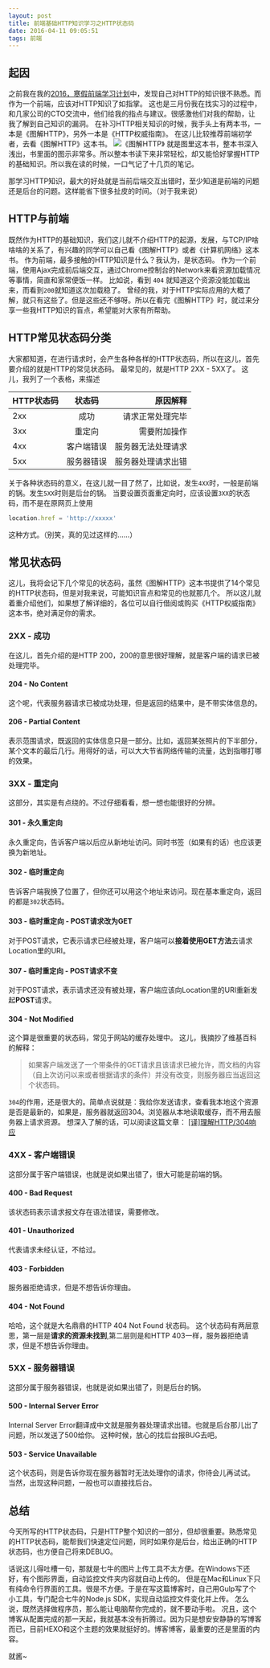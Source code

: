 ```yaml
---
layout: post
title: 前端基础HTTP知识学习之HTTP状态码
date: 2016-04-11 09:05:51
tags: 前端
---
```

## 起因
之前我在我的[2016，寒假前端学习计划](http://t.cn/RqfwmLi)中，发现自己对HTTP的知识很不熟悉。而作为一个前端，应该对HTTP知识了如指掌。
这也是三月份我在找实习的过程中，和几家公司的CTO交流中，他们给我的指点与建议。很感激他们对我的帮助，让我了解到自己知识的漏洞。
在补习HTTP相关知识的时候，我手头上有两本书，一本是《图解HTTP》，另外一本是《HTTP权威指南》。
在这儿比较推荐前端初学者，去看《图解HTTP》这本书。
![《图解HTTP》](https://cdn.lxxyx.cn/2018-03-26-085744.png)
就是图里这本书，整本书深入浅出，书里面的图示非常多。所以整本书读下来非常轻松，却又能恰好掌握HTTP的基础知识。所以我在读的时候，一口气记了十几页的笔记。

那学习HTTP知识，最大的好处就是当前后端交互出错时，至少知道是前端的问题还是后台的问题。这样能省下很多扯皮的时间。（对于我来说）
<!-- more -->
## HTTP与前端
既然作为HTTP的基础知识，我们这儿就不介绍HTTP的起源，发展，与TCP/IP啥啥啥的关系了，有兴趣的同学可以自己看《图解HTTP》或者《计算机网络》这本书。
作为前端，最多接触的HTTP知识是什么？我认为，是状态码。
作为一个前端，使用Ajax完成前后端交互，通过Chrome控制台的Network来看资源加载情况等事情，简直和家常便饭一样。
比如说，看到 `404` 就知道这个资源没能加载出来，而看到`200`就知道这次加载稳了。
曾经的我，对于HTTP实际应用的大概了解，就只有这些了。但是这些还不够呀。所以在看完《图解HTTP》时，就过来分享一些我HTTP知识的盲点，希望能对大家有所帮助。
## HTTP常见状态码分类
大家都知道，在进行请求时，会产生各种各样的HTTP状态码，所以在这儿，首先要介绍的就是HTTP的常见状态码。
最常见的，就是HTTP 2XX - 5XX了。
这儿，我列了一个表格，来描述

| HTTP状态码 | 状态码 | 原因解释 |
| ----------|:-------------:| -----:|
| 2xx | 成功        | 请求正常处理完毕 |
| 3xx | 重定向      | 需要附加操作 |
| 4xx | 客户端错误   | 服务器无法处理请求 |
| 5xx | 服务器错误   | 服务器处理请求出错|

关于各种状态码的意义，在这儿就一目了然了，比如说，发生`4XX`时，一般是前端的锅。发生`5XX`时则是后台的锅。
当要设置页面重定向时，应该设置`3XX`的状态码，而不是在原网页上使用
```javascript
location.href = 'http://xxxxx'
```
这种方式。（别笑，真的见过这样的……）
## 常见状态码
这儿，我将会记下几个常见的状态码，虽然《图解HTTP》这本书提供了14个常见的HTTP状态码，但是对我来说，可能知识盲点和常见的也就那几个。
所以这儿就着重介绍他们，如果想了解详细的，各位可以自行借阅或购买《HTTP权威指南》这本书，绝对满足你的需求。
### 2XX - 成功
在这儿，首先介绍的是HTTP 200，200的意思很好理解，就是客户端的请求已被处理完毕。
#### 204 - No Content
这个呢，代表服务器请求已被成功处理，但是返回的结果中，是不带实体信息的。
#### 206 - Partial Content
表示范围请求，既返回的实体信息只是一部分。比如，返回某张照片的下半部分，某个文本的最后几行。用得好的话，可以大大节省网络传输的流量，达到指哪打哪的效果。

### 3XX - 重定向
这部分，其实是有点绕的。不过仔细看看，想一想也能很好的分辨。
#### 301 - 永久重定向
永久重定向，告诉客户端以后应从新地址访问。同时书签（如果有的话）也应该更换为新地址。
#### 302 - 临时重定向
告诉客户端我换了位置了，但你还可以用这个地址来访问。现在基本重定向，返回的都是`302`状态码。
#### 303 - 临时重定向 - POST请求改为GET
对于POST请求，它表示请求已经被处理，客户端可以**接着使用GET方法**去请求Location里的URI。
#### 307 - 临时重定向 - POST请求不变
对于POST请求，表示请求还没有被处理，客户端应该向Location里的URI重新发起**POST**请求。
#### 304 - Not Modified
这个算是很重要的状态码，常见于网站的缓存处理中。
这儿，我摘抄了维基百科的解释：
> 如果客户端发送了一个带条件的GET请求且该请求已被允许，而文档的内容（自上次访问以来或者根据请求的条件）并没有改变，则服务器应当返回这个状态码。

`304`的作用，还是很大的。简单点说就是：我给你发送请求，查看我本地这个资源是否是最新的，如果是，服务器就返回304。浏览器从本地读取缓存，而不用去服务器上请求资源。
想深入了解的话，可以阅读这篇文章： [[译]理解HTTP/304响应](http://www.cnblogs.com/ziyunfei/archive/2012/11/17/2772729.html)

### 4XX - 客户端错误
这部分属于客户端错误，也就是说如果出错了，很大可能是前端的锅。
#### 400 - Bad Request
该状态码表示请求报文存在语法错误，需要修改。
#### 401 - Unauthorized
代表请求未经认证，不给过。
#### 403 - Forbidden
服务器拒绝请求，但是不想告诉你理由。
#### 404 - Not Found
哈哈，这个就是大名鼎鼎的HTTP 404 Not Found 状态码。
这个状态码有两层意思，第一层是**请求的资源未找到**,第二层则是和HTTP 403一样，服务器拒绝请求，但是不想告诉你理由。

### 5XX - 服务器错误
这部分属于服务器错误，也就是说如果出错了，则是后台的锅。
#### 500 - Internal Server Error
Internal Server Error翻译成中文就是服务器处理请求出错。也就是后台那儿出了问题，所以发送了500给你。
这种时候，放心的找后台报BUG去吧。
#### 503 - Service Unavailable
这个状态码，则是告诉你现在服务器暂时无法处理你的请求，你待会儿再试试。
当然，出现这种问题，一般也可以直接找后台。

## 总结
今天所写的HTTP状态码，只是HTTP整个知识的一部分，但却很重要。熟悉常见的HTTP状态码，能帮我们快速定位问题，同时如果你是后台，给出正确的HTTP状态码，也方便自己将来DEBUG。

话说这儿得吐槽一句，那就是七牛的图片上传工具不太方便。在Windows下还好，有个图形界面，自动监控文件夹内容就自动上传的。
但是在Mac和Linux下只有纯命令行界面的工具。很是不方便。于是在写这篇博客时，自己用Gulp写了个小工具，专门配合七牛的Node.js SDK，实现自动监控文件变化并上传。
怎么说，既然选择做程序员，那么能让电脑帮你完成的，就不要动手啦。
况且，这个博客从配置完成的那一天起，我就基本没有折腾过。因为只是想安安静静的写博客而已，目前HEXO和这个主题的效果就挺好的。博客博客，最重要的还是里面的内容。

就酱~
